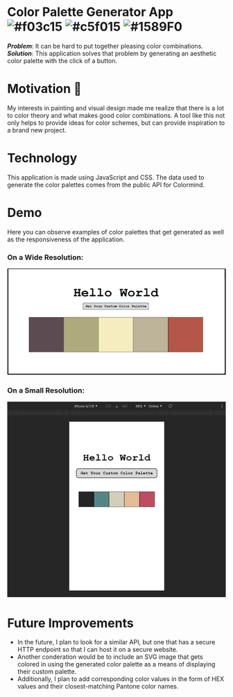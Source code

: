 # Color Palette Generator App ![#f03c15](https://placehold.it/15/f03c15/000000?text=+) ![#c5f015](https://placehold.it/15/c5f015/000000?text=+) ![#1589F0](https://placehold.it/15/1589F0/000000?text=+)

***Problem***: It can be hard to put together pleasing color combinations. 
<br/>
***Solution***: This application solves that problem by generating an aesthetic color palette with the click of a button.

# Motivation :art:
My interests in painting and visual design made me realize that there is a lot to color theory and what makes good color combinations. A tool like this not only helps to provide ideas for color schemes, but can provide inspiration to a brand new project. 

# Technology
This application is made using JavaScript and CSS. The data used to generate the color palettes comes from the public API for Colormind. 

# Demo
Here you can observe examples of color palettes that get generated as well as the responsiveness of the application.
### On a Wide Resolution:
![Wide Resolution Example](./wide-resolution-example.png)
### On a Small Resolution:
![Small Resolution Example](./small-resolution-example.png)

# Future Improvements
* In the future, I plan to look for a similar API, but one that has a secure HTTP endpoint so that I can host it on a secure website. 
* Another conderation would be to include an SVG image that gets colored in using the generated color palette as a means of displaying their custom palette. 
* Additionally, I plan to add corresponding color values in the form of HEX values and their closest-matching Pantone color names.
